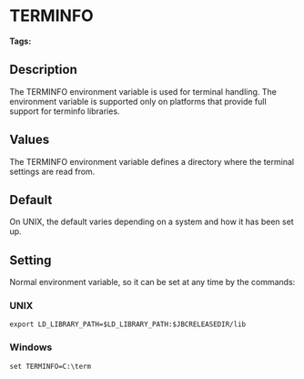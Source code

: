 # TERMINFO

<PageHeader />

**Tags:**
<badge text='environment variables' vertical='middle' />
<badge text='terminal' vertical='middle' />

## Description

The TERMINFO environment variable is used for terminal handling. The environment variable is supported only on platforms that provide full support for terminfo libraries.

## Values

The TERMINFO environment variable defines a directory where the terminal settings are read from.

## Default

On UNIX, the default varies depending on a system and how it has been set up.

## Setting

Normal environment variable, so it can be set at any time by the commands:

### UNIX

```
export LD_LIBRARY_PATH=$LD_LIBRARY_PATH:$JBCRELEASEDIR/lib
```

### Windows

```
set TERMINFO=C:\term
```

  
<PageFooter />
